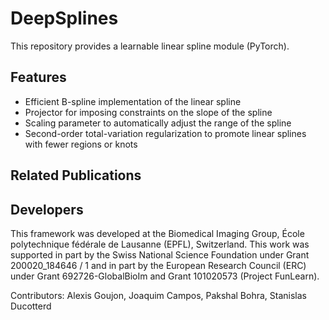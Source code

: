 # DeepSplines
This repository provides a learnable linear spline module (PyTorch).

Features
------------------
* Efficient B-spline implementation of the linear spline
* Projector for imposing constraints on the slope of the spline
* Scaling parameter to automatically adjust the range of the spline
* Second-order total-variation regularization to promote linear splines with fewer regions or knots

Related Publications
------------------


Developers
------------------
This framework was developed at the Biomedical Imaging Group, École polytechnique fédérale de Lausanne (EPFL), Switzerland. This work was supported in part by the Swiss National Science Foundation under Grant 200020_184646 / 1 and in part by the European Research Council (ERC) under Grant 692726-GlobalBioIm and Grant 101020573 (Project FunLearn).

Contributors: Alexis Goujon, Joaquim Campos, Pakshal Bohra, Stanislas Ducotterd
